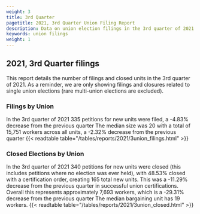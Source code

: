 ```yaml
---
weight: 3
title: 3rd Quarter
pagetitle: 2021, 3rd Quarter Union Filing Report
description: Data on union election filings in the 3rd quarter of 2021
keywords: union filings
weight: 1
---
```


## 2021, 3rd Quarter filings

This report details the number of filings and closed units in the 3rd quarter of 2021. As a reminder, we are only showing filings and closures related to single union elections (rare multi-union elections are excluded).

### Filings by Union
In the 3rd quarter of 2021 335 petitions for new units were filed, a -4.83% decrease from the previous quarter The median size was 20 with a total of 15,751 workers across all units, a -2.32% decrease from the previous quarter
{{< readtable table="/tables/reports/2021/3union_filings.html" >}}

### Closed Elections by Union
In the 3rd quarter of 2021 340 petitions for new units were closed (this includes petitions where no election was ever held), with 48.53% closed with a certification order, creating 165 total new units. This was a -11.29% decrease from the previous quarter in successful union certifications. Overall this represents approximately 7,693 workers, which is a -29.31% decrease from the previous quarter The median bargaining unit has 19 workers.
{{< readtable table="/tables/reports/2021/3union_closed.html" >}}
